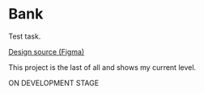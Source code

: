 # Bank

Test task.

[Design source (Figma)](https://www.figma.com/file/m62tdxJ26oG1VR7n8VY8pC/BIND-TEST?node-id=0%3A1)

This project is the last of all and shows my current level.

ON DEVELOPMENT STAGE
